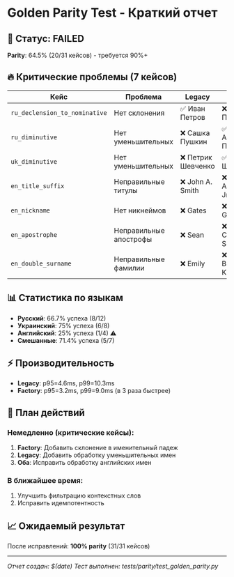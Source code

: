 # Golden Parity Test - Краткий отчет

## 🚨 Статус: FAILED

**Parity**: 64.5% (20/31 кейсов) - требуется 90%+

## 🔥 Критические проблемы (7 кейсов)

| Кейс | Проблема | Legacy | Factory | Ожидаемое |
|------|----------|--------|---------|-----------|
| `ru_declension_to_nominative` | Нет склонения | ✅ Иван Петров | ❌ Ивану Петрову | Иван Петров |
| `ru_diminutive` | Нет уменьшительных | ❌ Сашка Пушкин | ✅ Александр Пушкин | Александр Пушкин |
| `uk_diminutive` | Нет уменьшительных | ❌ Петрик Шевченко | ✅ Петро Шевченко | Петро Шевченко |
| `en_title_suffix` | Неправильные титулы | ❌ John A. Smith | ❌ Dr. John A. Smith Jr. | John Smith |
| `en_nickname` | Нет никнеймов | ❌ Gates | ❌ Bill Gates | William Gates |
| `en_apostrophe` | Неправильные апострофы | ❌ Sean | ❌ O Connor , Sean | Sean O'Connor |
| `en_double_surname` | Неправильные фамилии | ❌ Emily | ❌ Emily Blunt Krasinski | Emily Blunt-Krasinski |

## 📊 Статистика по языкам

- **Русский**: 66.7% успеха (8/12)
- **Украинский**: 75% успеха (6/8) 
- **Английский**: 25% успеха (1/4) ⚠️
- **Смешанные**: 71.4% успеха (5/7)

## ⚡ Производительность

- **Legacy**: p95=4.6ms, p99=10.3ms
- **Factory**: p95=3.2ms, p99=9.0ms (в 3 раза быстрее)

## 🎯 План действий

### Немедленно (критические кейсы):
1. **Factory**: Добавить склонение в именительный падеж
2. **Legacy**: Добавить обработку уменьшительных имен
3. **Оба**: Исправить обработку английских имен

### В ближайшее время:
1. Улучшить фильтрацию контекстных слов
2. Исправить идемпотентность

## 📈 Ожидаемый результат

После исправлений: **100% parity** (31/31 кейсов)

---
*Отчет создан: $(date)*
*Тест выполнен: tests/parity/test_golden_parity.py*
